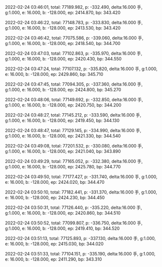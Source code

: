 2022-02-24 03:46:01, total: 77189.982, p: -332.490, delta:16.000 手, g:1.000, e: 16.000, b: -128.000, ep: 2414.870, bp: 343.420

2022-02-24 03:46:22, total: 77148.783, p: -333.830, delta:16.000 手, g:1.000, e: 16.000, b: -128.000, ep: 2413.530, bp: 343.420

2022-02-24 03:46:42, total: 77075.586, p: -339.060, delta:16.000 手, g:1.000, e: 16.000, b: -128.000, ep: 2418.540, bp: 344.700

2022-02-24 03:47:03, total: 77102.863, p: -335.970, delta:16.000 手, g:1.000, e: 16.000, b: -128.000, ep: 2420.430, bp: 344.550

2022-02-24 03:47:24, total: 77107.132, p: -335.820, delta:16.000 手, g:1.000, e: 16.000, b: -128.000, ep: 2429.860, bp: 345.710

2022-02-24 03:47:45, total: 77094.305, p: -337.360, delta:16.000 手, g:1.000, e: 16.000, b: -128.000, ep: 2424.800, bp: 345.270

2022-02-24 03:48:06, total: 77149.692, p: -332.850, delta:16.000 手, g:1.000, e: 16.000, b: -128.000, ep: 2420.750, bp: 344.200

2022-02-24 03:48:27, total: 77145.212, p: -333.590, delta:16.000 手, g:1.000, e: 16.000, b: -128.000, ep: 2419.450, bp: 344.130

2022-02-24 03:48:47, total: 77129.145, p: -334.990, delta:16.000 手, g:1.000, e: 16.000, b: -128.000, ep: 2421.330, bp: 344.540

2022-02-24 03:49:08, total: 77201.532, p: -330.080, delta:16.000 手, g:1.000, e: 16.000, b: -128.000, ep: 2421.040, bp: 343.890

2022-02-24 03:49:29, total: 77165.052, p: -332.380, delta:16.000 手, g:1.000, e: 16.000, b: -128.000, ep: 2425.780, bp: 344.770

2022-02-24 03:49:50, total: 77177.427, p: -331.740, delta:16.000 手, g:1.000, e: 16.000, b: -128.000, ep: 2424.020, bp: 344.470

2022-02-24 03:50:10, total: 77182.441, p: -331.370, delta:16.000 手, g:1.000, e: 16.000, b: -128.000, ep: 2424.230, bp: 344.450

2022-02-24 03:50:31, total: 77126.440, p: -335.220, delta:16.000 手, g:1.000, e: 16.000, b: -128.000, ep: 2420.860, bp: 344.510

2022-02-24 03:50:52, total: 77099.807, p: -336.750, delta:16.000 手, g:1.000, e: 16.000, b: -128.000, ep: 2419.410, bp: 344.520

2022-02-24 03:51:13, total: 77125.893, p: -337.130, delta:16.000 手, g:1.000, e: 16.000, b: -128.000, ep: 2415.030, bp: 344.020

2022-02-24 03:51:33, total: 77104.151, p: -335.190, delta:16.000 手, g:1.000, e: 16.000, b: -128.000, ep: 2411.290, bp: 343.310